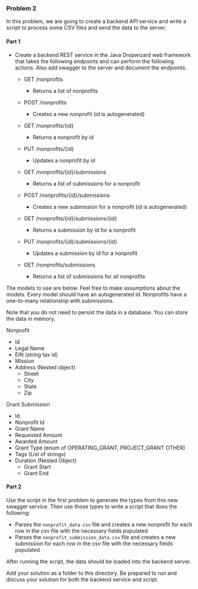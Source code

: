 ### Problem 2

In this problem, we are going to create a backend API service and write a script to process some CSV files and send the data to the server.

#### Part 1

- Create a backend REST service in the Java Dropwizard web framework that takes the following endpoints and can perform the following actions. Also add swagger to the server and document the endpoints.

  - GET /nonprofits
    - Returns a list of nonprofits

  - POST /nonprofits
    - Creates a new nonprofit (id is autogenerated)

  - GET /nonprofits/{id}
    - Returns a nonprofit by id

  - PUT /nonprofits/{id}
    - Updates a nonprofit by id
    
  - GET /nonprofits/{id}/submissions
    - Returns a list of submissions for a nonprofit

  - POST /nonprofits/{id}/submissions
    - Creates a new submission for a nonprofit (id is autogenerated)

  - GET /nonprofits/{id}/submissions/{id}
    - Returns a submission by id for a nonprofit
    
  - PUT /nonprofits/{id}/submissions/{id}
    - Updates a submission by id for a nonprofit
    
  - GET /nonprofits/submissions
    - Returns a list of submissions for all nonprofits

The models to use are below. Feel free to make assumptions about the models. Every model should have an autogenerated id. Nonprofits have a one-to-many relationship with submissions.

Note that you do not need to persist the data in a database. You can store the data in memory.

Nonprofit

- Id
- Legal Name
- EIN (string tax id)
- Mission
- Address (Nested object)
  - Street
  - City
  - State
  - Zip

Grant Submission

- Id
- Nonprofit Id
- Grant Name
- Requested Amount
- Awarded Amount
- Grant Type (enum of OPERATING_GRANT, PROJECT_GRANT OTHER)
- Tags (List of strings)
- Duration (Nested Object)
  - Grant Start
  - Grant End

#### Part 2

Use the script in the first problem to generate the types from this new swagger service. Then use those types to write a script that does the following:

- Parses the `nonprofit_data.csv` file and creates a new nonprofit for each row in the csv file with the necessary fields populated
- Parses the `nonprofit_submission_data.csv` file and creates a new submission for each row in the csv file with the necessary fields populated

After running the script, the data should be loaded into the backend server.

Add your solution as a folder to this directory. Be prepared to run and discuss your solution for both the backend service and script.
